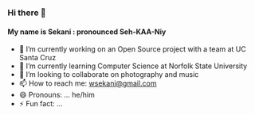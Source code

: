 ### Hi there 👋
#### My name is Sekani : pronounced Seh-KAA-Niy
- 🔭 I’m currently working on an Open Source project with a team at UC Santa Cruz
- 🌱 I’m currently learning Computer Science at Norfolk State University
- 👯 I’m looking to collaborate on photography and music
- 📫 How to reach me: wsekani@gmail.com
- 😄 Pronouns: ... he/him
- ⚡ Fun fact: ... 
